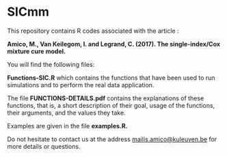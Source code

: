 # SICmm

This repository contains R codes associated with the article : 

<b> Amico, M., Van Keilegom, I. and Legrand, C. (2017). The single-index/Cox mixture cure model.</b>

You will find the following files:

<b>Functions-SIC.R</b> which contains the functions that have been used to run simulations and to perform the real data application.

The file <b>FUNCTIONS-DETAILS.pdf</b> contains the explanations of these functions, that is, a short description of their goal, usage of the functions, their arguments, and the values they take. 

Examples are given in the file <b>examples.R. </b> 

Do not hesitate to contact us at the address mailis.amico@kuleuven.be for more details or questions.


